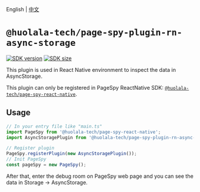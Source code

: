 [npm-image]: https://img.shields.io/npm/v/@huolala-tech/page-spy-plugin-rn-async-storage?logo=npm&label=version
[npm-url]: https://www.npmjs.com/package/@huolala-tech/page-spy-plugin-rn-async-storage
[minified-image]: https://img.shields.io/bundlephobia/min/@huolala-tech/page-spy-plugin-rn-async-storage
[minified-url]: https://unpkg.com/browse/@huolala-tech/page-spy-plugin-rn-async-storage/dist/iife/index.min.js

English | [中文](./README_ZH.md)

# `@huolala-tech/page-spy-plugin-rn-async-storage`

[![SDK version][npm-image]][npm-url]
[![SDK size][minified-image]][minified-url]

This plugin is used in React Native environment to inspect the data in AsyncStorage.

This plugin can only be registered in PageSpy ReactNative SDK: [`@huolala-tech/page-spy-react-native`](https://www.npmjs.com/package/@huolala-tech/page-spy-react-native).

## Usage

```ts
// In your entry file like "main.ts"
import PageSpy from '@huolala-tech/page-spy-react-native';
import AsyncStoragePlugin from '@huolala-tech/page-spy-plugin-rn-async-storage';

// Register plugin
PageSpy.registerPlugin(new AsyncStoragePlugin());
// Init PageSpy
const pageSpy = new PageSpy();
```

After that, enter the debug room on PageSpy web page and you can see the data in Storage -> AsyncStorage.
